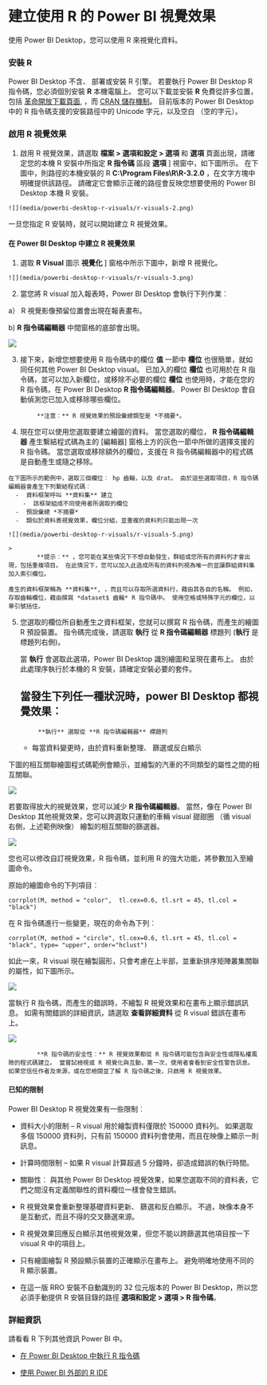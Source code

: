 <properties
   pageTitle="建立使用 R 的 Power BI 視覺效果"
   description="建立使用 R 的 Power BI 視覺效果"
   services="powerbi"
   documentationCenter=""
   authors="davidiseminger"
   manager="mblythe"
   backup=""
   editor=""
   tags=""
   qualityFocus="no"
   qualityDate=""/>

<tags
   ms.service="powerbi"
   ms.devlang="NA"
   ms.topic="article"
   ms.tgt_pltfrm="NA"
   ms.workload="powerbi"
   ms.date="09/08/2016"
   ms.author="davidi"/>

# 建立使用 R 的 Power BI 視覺效果  

使用 Power BI Desktop，您可以使用 R 來視覺化資料。

### 安裝 R

Power BI Desktop 不含、 部署或安裝 R 引擎。 若要執行 Power BI Desktop R 指令碼，您必須個別安裝 **R** 本機電腦上。 您可以下載並安裝 **R** 免費從許多位置，包括 [革命開放下載頁面](https://mran.revolutionanalytics.com/download/), ，而 [CRAN 儲存機制](https://cran.r-project.org/bin/windows/base/)。 目前版本的 Power BI Desktop 中的 R 指令碼支援的安裝路徑中的 Unicode 字元，以及空白 （空的字元）。

### 啟用 R 視覺效果
1.   啟用 R 視覺效果，請選取 **檔案 > 選項和設定 > 選項** 和 **選項** 頁面出現，請確定您的本機 R 安裝中所指定 **R 指令碼** 區段 **選項** ] 視窗中，如下圖所示。 在下圖中，則路徑的本機安裝的 R **C:\Program Files\R\R-3.2.0** ，在文字方塊中明確提供該路徑。 請確定它會顯示正確的路徑會反映您想要使用的 Power BI Desktop 本機 R 安裝。

    ![](media/powerbi-desktop-r-visuals/r-visuals-2.png)

一旦您指定 R 安裝時，就可以開始建立 R 視覺效果。

#### 在 Power BI Desktop 中建立 R 視覺效果

1.   選取 **R Visual** 圖示 **視覺化** ] 窗格中所示下圖中，新增 R 視覺化。

    ![](media/powerbi-desktop-r-visuals/r-visuals-3.png)

2.   當您將 R visual 加入報表時，Power BI Desktop 會執行下列作業︰

   a） R 視覺影像預留位置會出現在報表畫布。

   b) **R 指令碼編輯器** 中間窗格的底部會出現。

  ![](media/powerbi-desktop-r-visuals/r-visuals-4.png)

3.   接下來，新增您想要使用 R 指令碼中的欄位 **值** 一節中 **欄位** 也很簡單，就如同任何其他 Power BI Desktop visual。 已加入的欄位 **欄位** 也可用於在 R 指令碼，並可以加入新欄位，或移除不必要的欄位 **欄位** 也使用時，才能在您的 R 指令碼，在 Power BI Desktop **R 指令碼編輯器**。 Power BI Desktop 會自動偵測您已加入或移除哪些欄位。

> 
            **注意︰** R 視覺效果的預設彙總類型是 *不摘要*。

4.   現在您可以使用您選取要建立繪圖的資料。 當您選取的欄位， **R 指令碼編輯器** 產生繫結程式碼為主的 [編輯器] 窗格上方的灰色一節中所做的選擇支援的 R 指令碼。 當您選取或移除額外的欄位，支援在 R 指令碼編輯器中的程式碼是自動產生或隨之移除。

    在下圖所示的範例中，選取三個欄位︰ hp 齒輪，以及 drat。 由於這些選取項目，R 指令碼編輯器會產生下列繫結程式碼︰
      -  資料框架呼叫 **資料集** 建立
        -  該框架組成不同使用者所選取的欄位
      -  預設彙總 *不摘要*
      -  類似於資料表視覺效果，欄位分組，並重複的資料列只能出現一次

    ![](media/powerbi-desktop-r-visuals/r-visuals-5.png)

    >
            **提示︰** ，您可能在某些情況下不想自動發生，群組或您所有的資料列才會出現，包括重複項目。 在此情況下，您可以加入此造成所有的資料列視為唯一的並讓群組資料集加入索引欄位。

    產生的資料框架稱為 **資料集**, ，而且可以存取所選資料行，藉由其各自的名稱。 例如，存取齒輪欄位，藉由撰寫 *dataset$ 齒輪* R 指令碼中。 使用空格或特殊字元的欄位，以單引號括住。

5. 您選取的欄位所自動產生之資料框架，您就可以撰寫 R 指令碼，而產生的繪圖 R 預設裝置。 指令碼完成後，請選取 **執行** 從 **R 指令碼編輯器** 標題列 (**執行** 是標題列右側)。

    當 **執行** 會選取此選項，Power BI Desktop 識別繪圖和呈現在畫布上。
由於此處理序執行於本機的 R 安裝，請確定安裝必要的套件。

    當發生下列任一種狀況時，power BI Desktop 都視覺效果︰
      - 
            **執行** 選取從 **R 指令碼編輯器** 標題列
      - 每當資料變更時，由於資料重新整理、 篩選或反白顯示

下圖的相互關聯繪圖程式碼範例會顯示，並繪製的汽車的不同類型的屬性之間的相互關聯。

![](media/powerbi-desktop-r-visuals/r-visuals-6.png)

若要取得放大的視覺效果，您可以減少 **R 指令碼編輯器**。 當然，像在 Power BI Desktop 其他視覺效果，您可以跨選取只運動的車輛 visual 甜甜圈 （循 visual 右側，上述範例映像） 繪製的相互關聯的篩選器。

![](media/powerbi-desktop-r-visuals/r-visuals-7.png)

您也可以修改自訂視覺效果，R 指令碼，並利用 R 的強大功能，將參數加入至繪圖命令。

原始的繪圖命令的下列項目︰

    corrplot(M, method = "color",  tl.cex=0.6, tl.srt = 45, tl.col = "black")

在 R 指令碼進行一些變更，現在的命令為下列︰

    corrplot(M, method = "circle", tl.cex=0.6, tl.srt = 45, tl.col = "black", type= "upper", order="hclust")

如此一來，R visual 現在繪製圓形，只會考慮在上半部，並重新排序矩陣叢集關聯的屬性，如下圖所示。

![](media/powerbi-desktop-r-visuals/r-visuals-8.png)

當執行 R 指令碼，而產生的錯誤時，不繪製 R 視覺效果和在畫布上顯示錯誤訊息。 如需有關錯誤的詳細資訊，請選取 **查看詳細資料** 從 R visual 錯誤在畫布上。

![](media/powerbi-desktop-r-visuals/r-visuals-9.png)

> 
            **R 指令碼的安全性︰** R 視覺效果都從 R 指令碼可能包含與安全性或隱私權風險的程式碼建立。 當嘗試檢視或 R 視覺化與互動，第一次，使用者會看到安全性警告訊息。 如果您信任作者及來源，或在您檢閱並了解 R 指令碼之後，只啟用 R 視覺效果。

#### 已知的限制

Power BI Desktop R 視覺效果有一些限制︰

-  資料大小的限制 – R visual 用於繪製資料僅限於 150000 資料列。 如果選取多個 150000 資料列，只有前 150000 資料列會使用，而且在映像上顯示一則訊息。

-  計算時間限制 – 如果 R visual 計算超過 5 分鐘時，卻造成錯誤的執行時間。

-  關聯性︰ 與其他 Power BI Desktop 視覺效果，如果您選取不同的資料表，它們之間沒有定義關聯性的資料欄位一樣會發生錯誤。

-  R 視覺效果會重新整理基礎資料更新、 篩選和反白顯示。 不過，映像本身不是互動式，而且不得的交叉篩選來源。

-  R 視覺效果回應反白顯示其他視覺效果，但您不能以跨篩選其他項目按一下 visual R 中的項目上。

-  只有繪圖繪製 R 預設顯示裝置的正確顯示在畫布上。 避免明確地使用不同的 R 顯示裝置。

-  在這一版 RRO 安裝不自動識別的 32 位元版本的 Power BI Desktop，所以您必須手動提供 R 安裝目錄的路徑 **選項和設定 > 選項 > R 指令碼**。

### 詳細資訊

請看看 R 下列其他資訊 Power BI 中。

-   [在 Power BI Desktop 中執行 R 指令碼](powerbi-desktop-r-scripts.md)

-   [使用 Power BI 外部的 R IDE](powerbi-desktop-r-ide.md)
